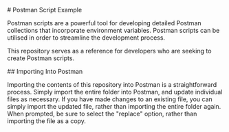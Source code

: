 # Postman Script Example

Postman scripts are a powerful tool for developing detailed Postman collections that incorporate environment variables. Postman scripts can be utilised in order to streamline the development process.

This repository serves as a reference for developers who are seeking to create Postman scripts.

## Importing Into Postman

Importing the contents of this repository into Postman is a straightforward process. Simply import the entire folder into Postman, and update individual files as necessary. If you have made changes to an existing file, you can simply import the updated file, rather than importing the entire folder again. When prompted, be sure to select the "replace" option, rather than importing the file as a copy.
